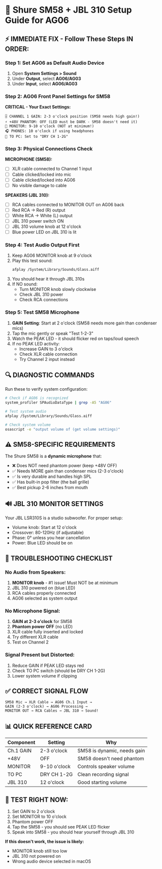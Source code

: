 # 🎤 Shure SM58 + JBL 310 Setup Guide for AG06

## ⚡ IMMEDIATE FIX - Follow These Steps IN ORDER:

### Step 1: Set AG06 as Default Audio Device
1. Open **System Settings > Sound**
2. Under **Output**, select **AG06/AG03**
3. Under **Input**, select **AG06/AG03**

### Step 2: AG06 Front Panel Settings for SM58

**CRITICAL - Your Exact Settings:**

```
🎚️ CHANNEL 1 GAIN: 2-3 o'clock position (SM58 needs high gain!)
⚡ +48V PHANTOM: OFF (LED must be DARK - SM58 doesn't need it)
🔴 MONITOR: 9-10 o'clock (NOT at minimum!)
🎧 PHONES: 10 o'clock if using headphones
🔄 TO PC: Set to "DRY CH 1-2G"
```

### Step 3: Physical Connections Check

**MICROPHONE (SM58):**
- [ ] XLR cable connected to Channel 1 input
- [ ] Cable clicked/locked into mic
- [ ] Cable clicked/locked into AG06
- [ ] No visible damage to cable

**SPEAKERS (JBL 310):**
- [ ] RCA cables connected to MONITOR OUT on AG06 back
- [ ] Red RCA → Red (R) output
- [ ] White RCA → White (L) output  
- [ ] JBL 310 power switch ON
- [ ] JBL 310 volume knob at 12 o'clock
- [ ] Blue power LED on JBL 310 is lit

### Step 4: Test Audio Output First
1. Keep AG06 MONITOR knob at 9 o'clock
2. Play this test sound:
   ```bash
   afplay /System/Library/Sounds/Glass.aiff
   ```
3. You should hear it through JBL 310s
4. If NO sound:
   - Turn MONITOR knob slowly clockwise
   - Check JBL 310 power
   - Check RCA connections

### Step 5: Test SM58 Microphone
1. **GAIN Setting**: Start at 2 o'clock (SM58 needs more gain than condenser mics)
2. Tap the mic gently or speak "Test 1-2-3"
3. Watch the PEAK LED - it should flicker red on taps/loud speech
4. If no PEAK LED activity:
   - Increase GAIN to 3 o'clock
   - Check XLR cable connection
   - Try Channel 2 input instead

## 🔍 DIAGNOSTIC COMMANDS

Run these to verify system configuration:

```bash
# Check if AG06 is recognized
system_profiler SPAudioDataType | grep -A5 "AG06"

# Test system audio
afplay /System/Library/Sounds/Glass.aiff

# Check system volume
osascript -e "output volume of (get volume settings)"
```

## ⚠️ SM58-SPECIFIC REQUIREMENTS

The Shure SM58 is a **dynamic microphone** that:
- ❌ Does NOT need phantom power (keep +48V OFF)
- ✅ Needs MORE gain than condenser mics (2-3 o'clock)
- ✅ Is very durable and handles high SPL
- ✅ Has built-in pop filter (the ball grille)
- ✅ Best pickup 2-6 inches from mouth

## 🔊 JBL 310 MONITOR SETTINGS

Your JBL LSR310S is a studio subwoofer. For proper setup:
- Volume knob: Start at 12 o'clock
- Crossover: 80-120Hz (if adjustable)
- Phase: 0° unless you hear cancellation
- Power: Blue LED should be on

## 🚨 TROUBLESHOOTING CHECKLIST

### No Audio from Speakers:
1. **MONITOR knob** - #1 issue! Must NOT be at minimum
2. JBL 310 powered on (blue LED)
3. RCA cables properly connected
4. AG06 selected as system output

### No Microphone Signal:
1. **GAIN at 2-3 o'clock** for SM58
2. **Phantom power OFF** (no LED)
3. XLR cable fully inserted and locked
4. Try different XLR cable
5. Test on Channel 2

### Signal Present but Distorted:
1. Reduce GAIN if PEAK LED stays red
2. Check TO PC switch (should be DRY CH 1-2G)
3. Lower system volume if clipping

## ✅ CORRECT SIGNAL FLOW

```
SM58 Mic → XLR Cable → AG06 Ch.1 Input → 
GAIN (2-3 o'clock) → AG06 Processing → 
MONITOR OUT → RCA Cables → JBL 310 → Sound!
```

## 📊 QUICK REFERENCE CARD

| Component | Setting | Why |
|-----------|---------|-----|
| Ch.1 GAIN | 2-3 o'clock | SM58 is dynamic, needs gain |
| +48V | OFF | SM58 doesn't need phantom |
| MONITOR | 9-10 o'clock | Controls speaker volume |
| TO PC | DRY CH 1-2G | Clean recording signal |
| JBL 310 | 12 o'clock | Good starting volume |

## 🎯 TEST RIGHT NOW:

1. Set GAIN to 2 o'clock
2. Set MONITOR to 10 o'clock  
3. Phantom power OFF
4. Tap the SM58 - you should see PEAK LED flicker
5. Speak into SM58 - you should hear yourself through JBL 310

**If this doesn't work, the issue is likely:**
- MONITOR knob still too low
- JBL 310 not powered on
- Wrong audio device selected in macOS
